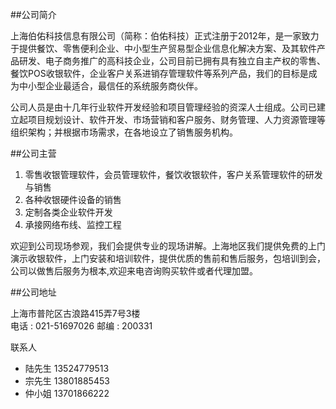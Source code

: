  
##公司简介

 上海伯佑科技信息有限公司（简称：伯佑科技）正式注册于2012年，是一家致力于提供餐饮、零售便利企业、中小型生产贸易型企业信息化解决方案、及其软件产品研发、电子商务推广的高科技企业，公司目前已拥有具有独立自主产权的零售、餐饮POS收银软件，企业客户关系进销存管理软件等系列产品，我们的目标是成为中小型企业最适合，最信任的系统服务商伙伴。

公司人员是由十几年行业软件开发经验和项目管理经验的资深人士组成。公司已建立起项目规划设计、软件开发、市场营销和客户服务、财务管理、人力资源管理等组织架构；并根据市场需求，在各地设立了销售服务机构。

##公司主营

1. 零售收银管理软件，会员管理软件，餐饮收银软件，客户关系管理软件的研发与销售
1. 各种收银硬件设备的销售
1. 定制各类企业软件开发 
1. 承接网络布线、监控工程      
  
欢迎到公司现场参观，我们会提供专业的现场讲解。上海地区我们提供免费的上门演示收银软件，上门安装和培训软件，提供优质的售前和售后服务，包培训到会，公司以做售后服务为根本,欢迎来电咨询购买软件或者代理加盟。

##公司地址

上海市普陀区古浪路415弄7号3楼  
电话 : 021-51697026
邮编  : 200331

联系人

- 陆先生 13524779513  
- 宗先生 13801885453  
- 仲小姐  13701866222
